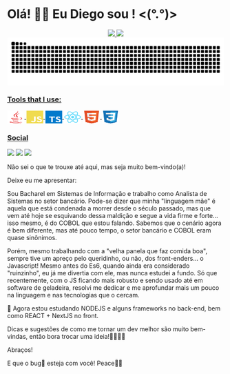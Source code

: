 <h1> Olá! 👋🏾  Eu Diego sou ! <(°.°)> </h1>

<div align="center">
  <a href="https://github.com/DiegoOmegablackMoraes">
  <img height="180em" src="https://github-readme-stats.vercel.app/api?username=DiegoOmegablackMoraes&show_icons=true&theme=codeSTACKr&include_all_commits=true&count_private=true"/>
  <img height="180em" src="https://github-readme-stats.vercel.app/api/top-langs/?username=DiegoOmegablackMoraes&layout=compact&langs_count=7&theme=codeSTACKr"/>

  <picture align="center">
    <source media="(prefers-color-scheme: dark)" srcset="https://raw.githubusercontent.com/DiegoOmegablackMoraes/DiegoOmegablackMoraes/output/github-contribution-grid-snake-dark.svg">
    <source media="(prefers-color-scheme: light)" srcset="https://raw.githubusercontent.com/DiegoOmegablackMoraes/DiegoOmegablackMoraes/output/github-contribution-grid-snake-dark.svg">
    <img align="center" alt="github contribution grid snake animation" src="https://raw.githubusercontent.com/DiegoOmegablackMoraes/DiegoOmegablackMoraes/output/github-contribution-grid-snake.svg">
  </picture>
</div>
    
<div>
  <h3> Tools that I use: </h3>
  <img align="center" alt="Omega-Java" height="30" width="40" src="https://raw.githubusercontent.com/devicons/devicon/master/icons/java/java-plain.svg">
  <img align="center" alt="Omega-Js" height="30" width="40" src="https://raw.githubusercontent.com/devicons/devicon/master/icons/javascript/javascript-plain.svg">
  <img align="center" alt="Omega-Ts" height="30" width="40" src="https://raw.githubusercontent.com/devicons/devicon/master/icons/typescript/typescript-plain.svg">
  <img align="center" alt="Omega-React" height="30" width="40" src="https://raw.githubusercontent.com/devicons/devicon/master/icons/react/react-original.svg">
  <img align="center" alt="Omega-HTML" height="30" width="40" src="https://raw.githubusercontent.com/devicons/devicon/master/icons/html5/html5-original.svg">
  <img align="center" alt="Omega-CSS" height="30" width="40" src="https://raw.githubusercontent.com/devicons/devicon/master/icons/css3/css3-original.svg">
</div>

<div> 
  <h3> Social </h3>
  <a href="https://www.instagram.com/diegotheblack/" target="_blank"><img src="https://img.shields.io/badge/-Instagram-%23E4405F?style=for-the-badge&logo=instagram&logoColor=white" target="_blank"></a>
  <a href = "mailto:diego7cardoso@gmail.com"><img src="https://img.shields.io/badge/-Gmail-%23333?style=for-the-badge&logo=gmail&logoColor=white" target="_blank"></a>
  <a href="https://www.linkedin.com/in/diego-cardoso-moraes-0b04234b/" target="_blank"><img src="https://img.shields.io/badge/-LinkedIn-%230077B5?style=for-the-badge&logo=linkedin&logoColor=white" target="_blank"></a>  
</div>


  Não sei o que te trouxe até aqui, mas seja muito bem-vindo(a)!
  
  
  Deixe eu me apresentar: 
   
  Sou Bacharel em Sistemas de Informação e trabalho como Analista de Sistemas no setor bancário.
  Pode-se dizer que minha "linguagem mãe" é aquela que está condenada a morrer desde o século passado, mas que vem até hoje se esquivando dessa maldição e segue a vida firme e forte... isso mesmo, é do COBOL que estou falando.
  Sabemos que o cenário agora é bem diferente, mas até pouco tempo, o setor bancário e COBOL eram quase sinônimos.

  Porém, mesmo trabalhando com a "velha panela que faz comida boa", sempre tive um apreço pelo queridinho, ou não, dos front-enders... o Javascript! Mesmo antes do Es6, quando ainda era considerado "ruinzinho", eu já me divertia com ele, mas nunca estudei a fundo.
  Só que recentemente, com o JS ficando mais robusto e sendo usado até em software de geladeira, resolvi me dedicar e me aprofundar mais um pouco na linguagem e nas tecnologias que o cercam.
  
  
🌱 Agora estou estudando NODEJS e alguns frameworks no back-end, bem como REACT + NextJS no front.

Dicas e sugestões de como me tornar um dev melhor são muito bem-vindas, então bora trocar uma ideia!🤜🏾🤛🏾

Abraços!

E que o bug🐞 esteja com você! Peace✌🏾
<!---
DiegoOmegablackMoraes/DiegoOmegablackMoraes is a ✨ special ✨ repository because its `README.md` (this file) appears on your GitHub profile.
You can click the Preview link to take a look at your changes.
--->
